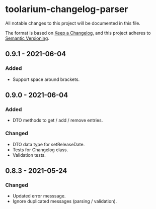 # toolarium-changelog-parser

All notable changes to this project will be documented in this file.

The format is based on [Keep a Changelog](https://keepachangelog.com/en/1.0.0/),
and this project adheres to [Semantic Versioning](https://semver.org/spec/v2.0.0.html).

## 0.9.1 - 2021-06-04
### Added
- Support space around brackets.

## 0.9.0 - 2021-06-04
### Added
- DTO methods to get / add  / remove entries.

### Changed
- DTO data type for setReleaseDate.
- Tests for Changelog class.
- Validation tests.

## 0.8.3 - 2021-05-24
### Changed
- Updated error messsage.
- Ignore duplicated messages (parsing / validation).